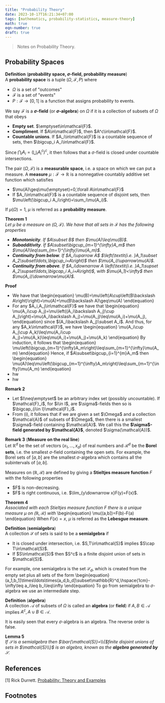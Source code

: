 ```yaml
---
title: "Probability Theory"
date: 2023-10-17T16:21:34+07:00
tags: [mathematics, probability-statistics, measure-theory]
math: true
eqn-number: true
draft: true
---
```

> Notes on Probability Theory.
<!--more-->

## Probability Spaces
**Definition** (**probability space, $\sigma$-field, probability measure**)  
A **probability space** is a tuple $(\Omega,\mathcal{F},P)$ where
- $\Omega$ is a set of "outcomes"
- $\mathcal{F}$ is a set of "events"
- $P:\mathcal{F}\to[0,1]$ is a function that assigns probability to events.

We say $\mathcal{F}$ is a **$\sigma$-field** (or **$\sigma$-algebra**) on $\Omega$ if it is a collection of subsets of $\Omega$ that obeys
<ul id='roman-list'>
	<li>
		<b>Empty set</b>. $\emptyset\in\mathcal{F}$.
	</li>
	<li>
		<b>Compliment</b>. If $A\in\mathcal{F}$, then $A^c\in\mathcal{F}$.
	</li>
	<li>
		<b>Countable unions</b>. If $A_i\in\mathcal{F}$ is a countable sequence of sets, then $\bigcup_i A_i\in\mathcal{F}$.
	</li>
</ul>

Since $\bigcap_i A_i=\left(\bigcup_i A_i^c\right)^c$, it then follows that a $\sigma$-field is closed under countable intersections.

The pair $(\Omega,\mathcal{F})$ is a **measurable space**, i.e. a space on which we can put a measure. A **measure** $\mu:\mathcal{F}\to\mathbb{R}$ is a nonnegative countably additive set function which satisfies
<ul id='roman-list'>
	<li>
		$\mu(A)\geq\mu(\emptyset)=0,\forall A\in\mathcal{F}$
	</li>
	<li>
		If $A_i\in\mathcal{F}$ is a countable sequence of disjoint sets, then $\mu\left(\bigcup_i A_i\right)=\sum_i\mu(A_i)$.
	</li>
</ul>

If $\mu(\Omega)=1$, $\mu$ is referred as a **probability measure**.

**Theorem 1**  
*Let $\mu$ be a measure on $(\Omega,\mathcal{F})$. We have that all sets in $\mathcal{F}$ has the following properties*
<ul id='roman-list' style='font-style: italic;'>
	<li>
		<b>Monotonicity</b>. If $A\subset B$ then $\mu(A)\leq\mu(B)$.
	</li>
	<li>
		<b>Subadditivity</b>. If $A\subset\bigcup_{m=1}^{\infty}A_m$ then $\mu(A)\leq\sum_{m=1}^{\infty}\mu(A_m)$.
	</li>
	<li>
		<b>Continuity from below</b>. If $A_i\uparrow A$ $\left(\textit{i.e. }A_1\subset A_2\subset\ldots,\bigcup_i=A\right)$ then $\mu(A_i)\uparrow\mu(A)$.
	</li>
	<li>
		<b>Continuity from above</b>. If $A_i\downarrow A \left(\textit{i.e. }A_1\supset A_2\supset\ldots,\bigcap_i A_i=A\right)$, with $\mu(A_1)<\infty$ then $\mu(A_i)\downarrow\mu(A)$.
	</li>
</ul>

**Proof**
<ul id='roman-list'>
	<li>
		We have that
		\begin{equation}
		\mu(B)=\mu\left(A\cup\left(B\backslash A\right)\right)=\mu(A)+\mu(B\backslash A)\geq\mu(A)
		\end{equation}
	</li>
	<li>
		For any $A_i,A_j\in\mathcal{F}$ we have that
		\begin{equation}
		\mu(A_i\cup A_j)=\mu\left((A_i\backslash A_j)\cup A_j\right)=\mu(A_i\backslash A_j)+\mu(A_j)\leq\mu(A_i)+\mu(A_j),
		\end{equation}
		since $(A_i\backslash A_j)\subset A_i$. And thus, for any $A_k\in\mathcal{F}$, we have
		\begin{equation}
		\mu(A_i\cup A_j\cup A_k)\leq\mu(A_i\cup A_j)+\mu(A_k)\leq\mu(A_i)+\mu(A_j)+\mu(A_k)
		\end{equation}
		By induction, it follows that
		\begin{equation}
		\mu\left(\bigcup_{m=1}^{\infty}A_m\right)\leq\sum_{m=1}^{\infty}\mu(A_m)
		\end{equation}
		Hence, if $A\subset\bigcup_{i=1}^{m}A_m$ then
		\begin{equation}
		\mu(A)\leq\mu\left(\bigcup_{m=1}^{\infty}A_m\right)\leq\sum_{m=1}^{\infty}\mu(A_m)
		\end{equation}
	</li>
	<li>
		hw
	</li>
	<li>
		hw
	</li>
</ul>

**Remark 2**
<ul>
	<li>
		Let $I\neq\emptyset$ be an arbitrary index set (possibly uncountable). If $\mathcal{F}_i$, for $i\in I$, are $\sigma$-fields then so is $\bigcap_{i\in I}\mathcal{F}_i$.
	</li>
	<li>
		From (i), it follows that if we are given a set $\Omega$ and a collection $\mathcal{A}$ of subsets of $\Omega$, then there is a smallest $\sigma$-field containing $\mathcal{A}$. We call this the <b>$\sigma$-field generated by $\mathcal{A}$</b>, denoted $\sigma(\mathcal{A})$.
	</li>
</ul>

**Remark 3** (**Measure on the real line**)  
Let $\mathbb{R}^d$ be the set of vectors $(x_1,\ldots,x_d)$ of real numbers and $\mathcal{R}^d$ be the **Borel sets**, i.e. the smallest $\sigma$-field containing the open sets. For example, the Borel sets of $[a,b]$ are the smallest $\sigma$-algebra which contains all the subintervals of $[a,b]$.

Measures on $(\mathbb{R},\mathcal{R})$ are defined by giving a **Stieltjes measure function** $F$ with the following properties
<ul id='roman-list'>
	<li>
		$F$ is non-decreasing.
	</li>
	<li>
		$F$ is right continuous, i.e. $\lim_{y\downarrow x}F(y)=F(x)$.
	</li>
</ul>

**Theorem 4**  
*Associated with each Stieltjes measure function $F$ there is a unique measure $\mu$ on $(\mathbb{R},\mathcal{R})$ with*
\begin{equation}
\mu((a,b])=F(b)-F(a)
\end{equation}
When $F(x)=x$, $\mu$ is referred as the **Lebesgue measure**.

**Definition** (**semialgebra**)  
A collection $\mathcal{S}$ of sets is said to be a **semialgebra** if
<ul id='roman-list'>
	<li>
		It is closed under intersection, i.e. $S,T\in\mathcal{S}$ implies $S\cap T\in\mathcal{S}$.
	</li>
	<li>
		If $S\in\mathcal{S}$ then $S^c$ is a finite disjoint union of sets in $\mathcal{S}$.
	</li>
</ul>

For example, one semialgebra is the set $\mathcal{S}_d$, which is created from the empty set plus all sets of the form
\begin{equation}
(a_1,b_1]\times\ldots\times(a_d,b_d]\subset\mathbb{R}^d,\hspace{1cm}-\infty\leq a_i\leq b_i\leq\infty
\end{equation}
To go from semialgebra to $\sigma$-algebra we use an intermediate step.

**Definition** (**algebra**)  
A collection $\mathcal{A}$ of subsets of $\Omega$ is called an **algebra** (or **field**) if $A,B\in\mathcal{A}$ implies $A^c,A\cup B\in\mathcal{A}$.

It is easily seen that every $\sigma$-algebra is an algebra. The reverse order is false.

**Lemma 5**  
*If $\mathcal{S}$ is a semialgebra then $\bar{\mathcal{S}}=\\{$finite disjoint unions of sets in $\mathcal{S}\\}$ is an algebra, known as the **algebra generated by** $\mathcal{S}$*.



## References
[1] Rick Durrett. [Probability: Theory and Examples](#)

## Footnotes
